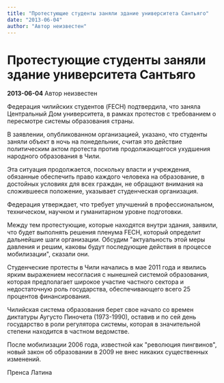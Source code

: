 ```yaml
---
title: "Протестующие студенты заняли здание университета Сантьяго"
date: "2013-06-04"
author: "Автор неизвестен"
---
```


# Протестующие студенты заняли здание университета Сантьяго

**2013-06-04** Автор неизвестен

Федерация чилийских студентов (FECH) подтвердила, что заняла Центральный Дом университета, в рамках протестов с требованием о пересмотре системы образования страны.

В заявлении, опубликованном организацией, указано, что студенты заняли объект в ночь на понедельник, считая это действие политическим актом протеста против продолжающегося ухудшения народного образования в Чили.

Эта ситуация продолжается, поскольку власти и учреждения, обязанные обеспечить право каждого человека на образование, в достойных условиях для всех граждан, не обращают внимания на сложившееся положение, указывает студенческая организация.

Федерация утверждает, что требует улучшений в профессиональном, техническом, научном и гуманитарном уровне подготовки.

Между тем протестующие, которые находятся внутри здания, заявили, что будет выполнять решения пленума FECH, который определит дальнейшие шаги организации. Обсудим "актуальность этой меры давления и решим, каковы будут последующие действия в процессе мобилизации", сказали они.

Студенческие протесты в Чили начались в мае 2011 года и явились ярким выражением несогласия с нынешней системой образования, которая предполагает широкое участие частного сектора и недостаточную роль государства, обеспечивающего всего 25 процентов финансирования.

Чилийская система образования берет свое начало со времен диктатуры Аугусто Пиночета (1973-1990), оставив и по сей день государство в роли регулятора системы, которая в значительной степени находится в частном ведомстве.

После мобилизации 2006 года, известной как "революция пингвинов", новый закон об образовании в 2009 не внес никаких существенных изменений.

Пренса Латина